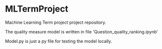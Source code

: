 # MLTermProject

Machine Learning Term project project repository.

The quality measure model is written in file 'Question_quality_ranking.ipynb'

Model.py is just a py file for testing the model locally.

